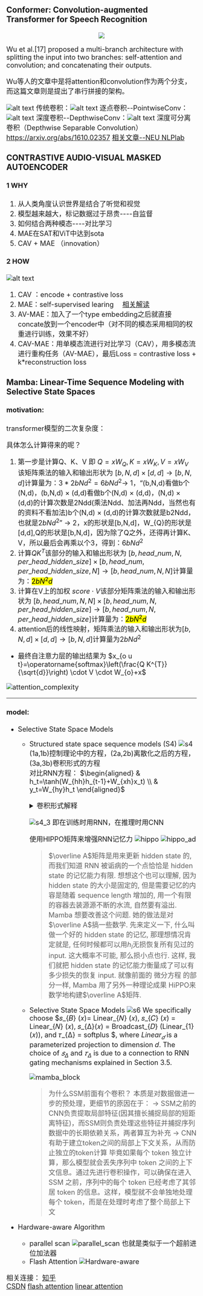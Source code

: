 <font size = 4>

### Conformer: Convolution-augmented Transformer for Speech Recognition

<div align=center>
	<img src=conformer.png>
</div>

Wu et al.[17] proposed a multi-branch architecture with splitting the input into two branches: self-attention and convolution; and concatenating their outputs.

Wu等人的文章中是将attention和convolution作为两个分支，而这篇文章则是提出了串行拼接的架构。

![alt text](cnn_block.png)
传统卷积：![alt text](cnn.jpg)
逐点卷积--PointwiseConv：![alt text](PointwiseConv.png)
深度卷积--DepthwiseConv：![alt text](DepthwiseConv.png)
深度可分离卷积（Depthwise Separable Convolution）<https://arxiv.org/abs/1610.02357>
[相关文章--NEU NLPlab](https://school.niutrans.com/qualityArticleInfo?id=94)

### CONTRASTIVE AUDIO-VISUAL MASKED AUTOENCODER

#### 1 WHY
1. 从人类角度认识世界是结合了听觉和视觉
2. 模型越来越大，标记数据过于昂贵----自监督
3. 如何结合两种模态----对比学习
4. MAE在SAT和ViT中达到sota
5. CAV + MAE （innovation）
#### 2 HOW
![alt text](CAV-MAE.png)
1. CAV ：encode + contrastive loss
2. MAE：self-supervised learing &emsp;[相关解读](https://zhuanlan.zhihu.com/p/439554945)
3. AV-MAE：加入了一个type embedding之后就直接concate放到一个encoder中（对不同的模态采用相同的权重进行训练，效果不好）
4. CAV-MAE：用单模态流进行对比学习（CAV），用多模态流进行重构任务（AV-MAE），最后Loss = contrastive loss + k*reconstruction loss

### Mamba: Linear-Time Sequence Modeling with Selective State Spaces
#### motivation:
transformer模型的二次复杂度：

具体怎么计算得来的呢？

1. 第一步是计算Q​、K​、V​
即 $Q=x W_{Q}, K=x W_{K}, V=x W_{V}$
该矩阵乘法的输入和输出形状为 $[b, N, d] \times[d, d] \rightarrow[b, N, d]​$
计算量为：$3 * 2 b N d^{2}=6 b N d^{2}​$
$\rightarrow$  1，“(b,N,d)看做b个(N,d)，(b,N,d) × (d,d)看做b个(N,d) × (d,d)，(N,d) × (d,d)的计算次数是2Ndd(乘法Ndd、加法再Ndd，当然也有的资料不看加法)b个(N,d) × (d,d)的计算次数就是b2Ndd，也就是$2bN{d}^2$”
$\rightarrow$  2，x的形状是[b,N,d]，W_{Q}的形状是[d,d],Q的形状是[b,N,d]，因为除了Q之外，还得再计算K、V，所以最后会再乘以个3，得到：$6bNd^{2}$
2. 计算$Q K^T​$
该部分的输入和输出形状为
$\left[b, h e a d \_n u m, N, p e r \_h e a d \_h i d d e n \_s i z e\right]​ \times​ \left[b, h e a d \_n u m, p e r \_h e a d \_h i d d e n \_s i z e\right. , N]\rightarrow\left[b, h e a d \_n u m, N, N\right]​$
计算量为：<mark>$2bN^2d$​</mark>
1. 计算在V​上的加权 $score \cdot V​$
该部分矩阵乘法的输入和输出形状为
$\left[b, h e a d \_n u m, N, N\right] \times\left[b, h e a d \_n u m, N, p e r \_h e a d \_h i d d e n \_s i z e\right]​ \rightarrow\left[b, h e a d \_n u m, N, p e r \_h e a d \_h i d d e n \_s i z e\right]​$
计算量为：<mark>$2bN^2d​$</mark>
1. attention后的线性映射，矩阵乘法的输入和输出形状为$[b, N, d] \times[d, d] \rightarrow[b, N, d]​$
计算量为$2bNd^2​$
* 最终自注意力层的输出结果为
$x_{o u t}=\operatorname{softmax}\left(\frac{Q K^{T}}{\sqrt{d}}\right) \cdot V \cdot W_{o}+x$

![attention_complexity](attention_complexity.png)

---

#### model:
- Selective State Space Models
	 - Structured state space sequence models (S4) 
		![s4](s4.png)
		(1a,1b)控制理论中的方程，(2a,2b)离散化之后的方程，(3a,3b)卷积形式的方程<br>
		对比RNN方程：
		$\begin{aligned}
		& h_t=\tanh(W_{hh}h_{t-1}+W_{xh}x_t) \\
		& y_t=W_{hy}h_t
		\end{aligned}$ 
		<br>

		<details>
		<summary> 卷积形式解释 </summary>

		![s4_conv](s4_conv.png)
		至于上图中的y_2是咋计算得到的，别忘了我上面推导出来的
		$\begin{aligned} y_{2} & =C h_{2} \\ & =C\left(\bar{A} h_{1}+\bar{B} x_{2}\right) \\ & =C\left(\bar{A}\left({\bar{A} h_{0}+\bar{B} x_{1}}\right)+\bar{B} x_{2}\right) \\ & =C\left(\bar{A}\left(\bar{A} \cdot \bar{B} x_{0}+\bar{B} x_{1}\right)+\bar{B} x_{2}\right) \\ & =C\left(\bar{A} \cdot \bar{A} \cdot \bar{B} x_{0}+\bar{A} \cdot \bar{B} x_{1}+\bar{B} x_{2}\right) \\ & =C \cdot \bar{A}^2 \cdot \bar{B} x_{0}+C \cdot \bar{A} \cdot \bar{B} \cdot x_{1}+C \cdot \bar{B} x_{2} \end{aligned}$
		若推而广之，可得
		$y_{k}=C \bar{A}^{k} \bar{B} x_{0}+C \bar{A}^{k-1} \bar{B} x_{1}+\cdots+C \bar{A} \bar{B} x_{k-1}+C \bar{B} x_{k}$

		此外，换个形式看，是不意味着y_3实际上可以计算为点积，其中右侧向量是我们的输入x
		$y_{3}=\left(\begin{array}{llll} \mathbf{C} \overline{\mathbf{A}} \overline{\mathbf{A}} \overline{\mathbf{A}} \overline{\mathbf{B}} & \mathbf{C} \overline{\mathbf{A}} \overline{\mathbf{A}} \overline{\mathbf{B}} & \mathbf{C} \overline{\mathbf{A}} \overline{\mathbf{B}} & \mathbf{C} \overline{\mathbf{B}} \end{array}\right)\left(\begin{array}{l} x_{0} \\ x_{1} \\ x_{2} \\ x_{3} \end{array}\right)$
		由于其中三个离散参数A、B、C都是常数，因此我们可以预先计算左侧向量并将其保存为卷积核，这为我们提供了一种使用卷积超高速计算y的简单方法，如以下两个方程所示
		$\begin{aligned} \overline{\mathbf{K}} & =\left(\begin{array}{llll} \mathbf{C} \overline{\mathbf{B}} & \mathbf{C} \overline{\mathbf{A}} \overline{\mathbf{B}} & \cdots & \mathbf{C A}^{\mathbf{k}} \overline{\mathbf{B}} \end{array}\right) \\ y & =\overline{\mathbf{K}} * x \end{aligned}$
		(像是一个超前进位加法器)
		</details>

		![s4_3](s4_3.png)
		即在训练时用RNN，在推理时用CNN
		<br>

		使用HIPPO矩阵来增强RNN记忆力
		![hippo](hippo.png)
		![hippo_ad](hippo_ad.png)
		>$\overline A$矩阵是用来更新 hidden state 的, 而我们知道 RNN 被诟病的一个点恰恰是 hidden state 的记忆能力有限. 想想这个也可以理解, 因为 hidden state 的大小是固定的, 但是需要记忆的内容是随着 sequence length 增加的, 用一个有限的容器去装源源不断的水流, 自然要有溢出.
		Mamba 想要改善这个问题. 她的做法是对$\overline A$搞一些数学. 先来定义一下, 什么叫做一个好的 hidden state 的记忆, 那理想情况肯定就是, 任何时候都可以用$h_{l}$无损恢复所有见过的 input. 这大概率不可能, 那么损小点也行. 这样, 我们就把 hidden state 的记忆能力衡量成了可以有多少损失的恢复 input.
		就像前面的 微分方程 的部分一样, Mamba 用了另外一种理论成果 HiPPO来数学地构建$\overline A$矩阵.

	- Selective State Space Models
		![s6](s6.png)
		We specifically choose $𝑠_{𝐵} (𝑥)= Linear_{𝑁} (𝑥), 𝑠_{𝐶} (𝑥) = Linear_{𝑁} (𝑥), 𝑠_{Δ}(𝑥) = Broadcast_{𝐷} (Linear_{1}(𝑥)), and 𝜏_{Δ} = softplus $, where $Linear_{𝑑}$ is a parameterized projection to dimension 𝑑. The choice of $𝑠_{Δ}$ and $𝜏_{Δ}$ is due to a connection to RNN gating mechanisms explained in Section 3.5.

		![mamba_block](mamba_block.png)
		>为什么SSM前面有个卷积？
		本质是对数据做进一步的预处理，更细节的原因在于：
		$\rightarrow$  SSM之前的CNN负责提取局部特征(因其擅长捕捉局部的短距离特征)，而SSM则负责处理这些特征并捕捉序列数据中的长期依赖关系，两者算互为补充
		$\rightarrow$  CNN有助于建立token之间的局部上下文关系，从而防止独立的token计算
		毕竟如果每个 token 独立计算，那么模型就会丢失序列中 token 之间的上下文信息。通过先进行卷积操作，可以确保在进入 SSM 之前，序列中的每个 token 已经考虑了其邻居 token 的信息。这样，模型就不会单独地处理每个 token，而是在处理时考虑了整个局部上下文

- Hardware-aware Algorithm
  - parallel scan
	![parallel_scan](parallel_scan.png)
	也就是类似于一个超前进位加法器
  - Flash Attention
  	![Hardware-aware](Hardware-aware.png)

相关连接：
[知乎](https://www.zhihu.com/question/644981978/answer/3405813530?utm_oi=922122523653582848&utm_psn=1749458306760822784)    
[CSDN](https://blog.csdn.net/v_JULY_v/article/details/134923301)
[flash attention](https://arxiv.org/abs/2205.14135)
[linear attention](https://arxiv.org/abs/2007.14902)







  



